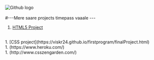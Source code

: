 ![Github logo](https://lawyerlearnsblockchain.com/wp-content/uploads/2019/01/GitHub-brave-hed-796x418.jpg)
<br>
<br>
#---Mere saare projects timepass vaaale ---
<br>
1. [HTML5 Project](https://viskr24.github.io/firstprogram/tables.html)
<br>
1. [CSS project](https://viskr24.github.io/firstprogram/finalProject.html)
<br>
1. (https://www.heroku.com/)
<br>
1. (http://www.csszengarden.com/)
